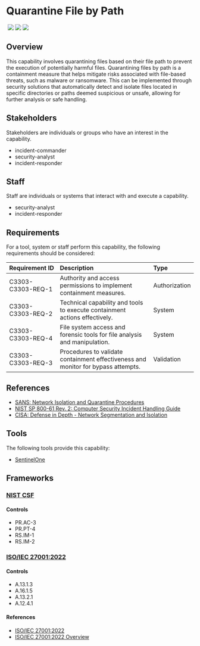 # Quarantine File by Path
&nbsp;![](https://img.shields.io/badge/ID-C3303-blue)&nbsp;![](https://img.shields.io/badge/Phase-Containment_%28P0003%29-blue)&nbsp;![](https://img.shields.io/badge/Category-File-blue)
## Overview
This capability involves quarantining files based on their file path to prevent the execution of potentially harmful files. Quarantining files by path is a containment measure that helps mitigate risks associated with file-based threats, such as malware or ransomware. This can be implemented through security solutions that automatically detect and isolate files located in specific directories or paths deemed suspicious or unsafe, allowing for further analysis or safe handling.

## Stakeholders
Stakeholders are individuals or groups who have an interest in the capability.

- incident-commander
- security-analyst
- incident-responder

## Staff
Staff are individuals or systems that interact with and execute a capability.

- security-analyst
- incident-responder

## Requirements
For a tool, system or staff perform this capability, the following requirements should be considered:

| Requirement ID | Description | Type |
| :--- | :--- | :--- |
| C3303-C3303-REQ-1 | Authority and access permissions to implement containment measures. | Authorization|
| C3303-C3303-REQ-2 | Technical capability and tools to execute containment actions effectively. | System|
| C3303-C3303-REQ-4 | File system access and forensic tools for file analysis and manipulation. | System|
| C3303-C3303-REQ-3 | Procedures to validate containment effectiveness and monitor for bypass attempts. | Validation|

## References

- [SANS: Network Isolation and Quarantine Procedures](https://www.sans.org/white-papers/36607/)
- [NIST SP 800-61 Rev. 2: Computer Security Incident Handling Guide](https://csrc.nist.gov/publications/detail/sp/800-61/rev-2/final)
- [CISA: Defense in Depth - Network Segmentation and Isolation](https://www.cisa.gov/sites/default/files/publications/NCCIC_ICS-CERT_Defense_in_Depth_2016_S508C.pdf)
## Tools
The following tools provide this capability:

- [SentinelOne](../tool/sentinelone/C3303.md)

## Frameworks
### [NIST CSF](../frameworks/F0003.md)

#### Controls

- PR.AC-3 
- PR.PT-4 
- RS.IM-1 
- RS.IM-2 

### [ISO/IEC 27001:2022](../frameworks/F0002.md)

#### Controls

- A.13.1.3 
- A.16.1.5 
- A.13.2.1 
- A.12.4.1 

#### References

- [ISO/IEC 27001:2022](https://www.iso.org/standard/82875.html)
- [ISO/IEC 27001:2022 Overview](https://www.iso.org/isoiec-27001-information-security.html)
